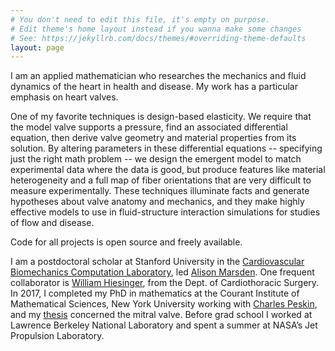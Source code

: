 ```yaml
---
# You don't need to edit this file, it's empty on purpose.
# Edit theme's home layout instead if you wanna make some changes
# See: https://jekyllrb.com/docs/themes/#overriding-theme-defaults
layout: page
---
```


I am an applied mathematician who researches the mechanics and fluid dynamics of the heart in health and disease. My work has a particular emphasis on heart valves.

One of my favorite techniques is design-based elasticity. We require that the model valve supports a pressure, find an associated differential equation, then derive valve geometry and material properties from its solution. By altering parameters in these differential equations -- specifying just the right math problem -- we design the emergent model to match experimental data where the data is good, but produce features like material heterogeneity and a full map of fiber orientations that are very difficult to measure experimentally. These techniques illuminate facts and generate hypotheses about valve anatomy and mechanics, and they make highly effective models to use in fluid-structure interaction simulations for studies of flow and disease.

Code for all projects is open source and freely available.

I am a postdoctoral scholar at Stanford University in the [Cardiovascular Biomechanics Computation Laboratory](https://cbcl.stanford.edu/), led [Alison Marsden](https://profiles.stanford.edu/alison-marsden). One frequent collaborator is [William Hiesinger](https://med.stanford.edu/hiesingerlab.html), from the Dept. of Cardiothoracic Surgery. In 2017, I completed my PhD in mathematics at the Courant Institute of Mathematical Sciences, New York University working with [Charles Peskin](https://www.math.nyu.edu/~peskin/), and my [thesis](https://arxiv.org/abs/2208.13317) concerned the mitral valve. Before grad school I worked at Lawrence Berkeley National Laboratory and spent a summer at NASA’s Jet Propulsion Laboratory.

